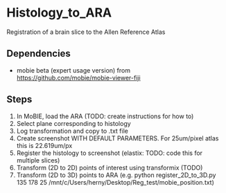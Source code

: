 # Histology_to_ARA
Registration of a brain slice to the Allen Reference Atlas

## Dependencies
- mobie beta (expert usage version) from https://github.com/mobie/mobie-viewer-fiji


## Steps
1. In MoBIE, load the ARA (TODO: create instructions for how to)
2. Select plane corresponding to histology
3. Log transformation and copy to .txt file
4. Create screenshot WITH DEFAULT PARAMETERS. For 25um/pixel atlas this is 22.619um/px
5. Register the histology to screenshot (elastix: TODO: code this for multiple slices)
6. Transform (2D to 2D) points of interest using transformix (TODO)
7. Transform (2D to 3D) points to ARA (e.g. python register_2D_to_3D.py 135 178 25 /mnt/c/Users/herny/Desktop/Reg_test/mobie_position.txt)
